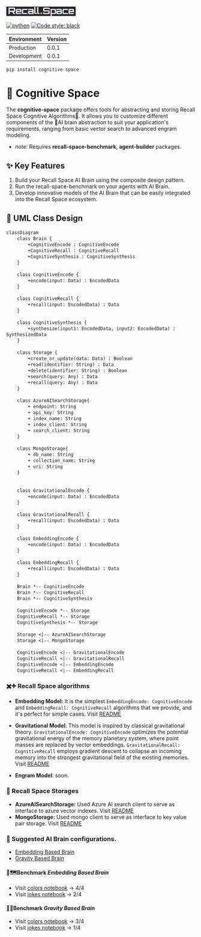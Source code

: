 [![recall_space_logo](logo.png)](https://recall.space/)

[![python](https://img.shields.io/badge/python-3.10-blue)](https://www.python.org/)
[![Code style: black](https://img.shields.io/badge/code%20style-black-000000.svg)](https://github.com/psf/black)

| Environment | Version |
| ----------- | ------- |
| Production  | 0.0.1   |
| Development | 0.0.1   |

```
pip install cognitive-space
```

# 🦉 Cognitive Space

The **cognitive-space** package offers tools for abstracting and storing Recall Space Cognitive Algorithms💫. It allows you to customize different components of the 🧠AI brain abstraction to suit your application's requirements, ranging from basic vector search to advanced engram modeling.

+ *note:* Requires **recall-space-benchmark**, **agent-builder** packages.

## ✨ Key Features

1. Build your Recall Space AI Brain using the composite design pattern.
2. Run the recall-space-benchmark on your agents with AI Brain.
3. Develop innovative models of the AI Brain that can be easily integrated into the Recall Space ecosystem.

## 🏢 UML Class Design
```mermaid
classDiagram
    class Brain {
        +CognitiveEncode : CognitiveEncode
        +CognitiveRecall : CognitiveRecall
        +CognitiveSynthesis : CognitiveSynthesis
    }

    class CognitiveEncode {
        +encode(input: Data) : EncodedData
    }

    class CognitiveRecall {
        +recall(input: EncodedData) : Data
    }

    class CognitiveSynthesis {
        +synthesize(input1: EncodedData, input2: EncodedData) : SynthesizedData
    }

    class Storage {
        +create_or_update(data: Data) : Boolean
        +read(identifier: String) : Data
        +delete(identifier: String) : Boolean
        +search(query: Any) : Data
        +recall(query: Any) : Data
    }

    class AzureAISearchStorage{
        + endpoint: String
        + api_key: String
        + index_name: String
        + index_client: String
        + search_client: String
    }

    class MongoStorage{
        + db_name: String
        + collection_name: String
        + uri: String
    }


    class GravitationalEncode {
        +encode(input: Data) : EncodedData
    }

    class GravitationalRecall {
        +recall(input: EncodedData) : Data
    }

    class EmbeddingEncode {
        +encode(input: Data) : EncodedData
    }

    class EmbeddingRecall {
        +recall(input: EncodedData) : Data
    }

    Brain *-- CognitiveEncode
    Brain *-- CognitiveRecall
    Brain *-- CognitiveSynthesis

    CognitiveEncode *-- Storage
    CognitiveRecall *-- Storage
    CognitiveSynthesis *-- Storage

    Storage <|-- AzureAISearchStorage
    Storage <|-- MongoStorage

    CognitiveEncode <|-- GravitationalEncode
    CognitiveRecall <|-- GravitationalRecall
    CognitiveEncode <|-- EmbeddingEncode
    CognitiveRecall <|-- EmbeddingRecall
```

### ✖️➕ Recall Space algorithms
+ **Embedding Model:** It is the simplest `EmbeddingEncode: CognitiveEncode` and `EmbeddingRecall: CognitiveRecall` algorithms that we provide, and it's perfect for simple cases. Visit [README](/cognitive_space/algorithms/embedding_model/README.md)
+ **Gravitational Model**: This model is inspired by classical gravitational theory. `GravitationalEncode: CognitiveEncode` optimizes the potential gravitational energy of the memory planetary system, where point masses are replaced by vector embeddings. `GravitationalRecall: CognitiveRecall` employs gradient descent to collapse an incoming memory into the strongest gravitational field of the existing memories. Visit [README](/cognitive_space/algorithms/gravitational_model/README.md)

+ **Engram Model**: soon.

### 💾 Recall Space Storages
+ **AzureAISearchStorage:** Used Azure AI search client to serve as interface to azure vector indexes. Visit [README](/cognitive_space/storage/azure_ai_search/README.md)
+ **MongoStorage:** Used mongo client to serve as interface to key value pair storage. Visit [README](/cognitive_space/storage/mongo/README.md)

### 🧠 Suggested AI Brain configurations.
+  [Embedding Based Brain](/cognitive_space/brain/README.md)
+  [Gravity Based Brain](/cognitive_space/brain/README.md)

#### 🧪🗺️Benchmark *Embedding Based Brain*

+ Visit [colors notebook](/cognitive_space/benchmarks_docs/embedding_model/colors.md) -> 4/4
+ Visit [jokes notebook](/cognitive_space/benchmarks_docs/embedding_model/jokes.md) -> 2/4

#### 🧪🌐Benchmark *Gravity Based Brain*

+ Visit [colors notebook](/cognitive_space/benchmarks_docs/gravitational_model/colors.md) -> 3/4
+ Visit [jokes notebook](/cognitive_space/benchmarks_docs/gravitational_model/jokes.md) -> 1/4
